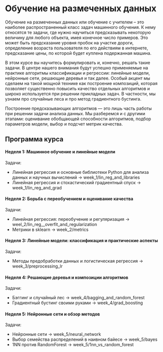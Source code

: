 # Обучение на размеченных данных

Обучение на размеченных данных или обучение с учителем – это наиболее распространенный класс задач машинного обучения. К нему относятся те задачи, где нужно научиться предсказывать некоторую величину для любого объекта, имея конечное число примеров. Это может быть предсказание уровня пробок на участке дороги, определение возраста пользователя по его действиям в интернете, предсказание цены, по которой будет куплена подержанная машина. 

В этом курсе вы научитесь формулировать и, конечно, решать такие задачи. В центре нашего внимания будут успешно применяемые на практике алгоритмы классификации и регрессии: линейные модели, нейронные сети, решающие деревья и так далее. Особый акцент мы сделаем на такой мощной технике как построение композиций, которая позволяет существенно повысить качество отдельных алгоритмов и широко используется при решении прикладных задач. В частности, мы узнаем про случайные леса и про метод градиентного бустинга.

Построение предсказывающих алгоритмов — это лишь часть работы при решении задачи анализа данных. Мы разберемся и с другими этапами: оценивание обобщающей способности алгоритмов, подбор параметров модели, выбор и подсчет метрик качества.

## Программа курса

#### Неделя 1: Машинное обучение и линейные модели
Задачи:
* Линейная регрессия и основные библиотеки Python для анализа данных и научных вычислений -> week_1/lin_reg_and_libraries
* Линейная регрессия и стохастический градиентный спуск -> week_1/lin_reg_and_grad

#### Неделя 2: Борьба с переобучением и оценивание качества
Задачи:
* Линейная регрессия: переобучение и регуляризация -> weel_2/lin_reg__overfit_and_regularization
* Метрики в sklearn -> week_2/metrics

#### Неделя 3: Линейные модели: классификация и практические аспекты
Задачи:
* Методы предобработки данных и логистическая регрессия -> week_3/preprocessing_lr

#### Неделя 4: Решающие деревья и композиции алгоритмов
Задачи:
* Бэггинг и случайный лес -> week_4/bagging_and_random_forest
* Градиентный бустинг своими руками -> week_4/grad_boosting

#### Неделя 5: Нейронные сети и обзор методов
Задачи:
* Нейронные сети -> week_5/neural_network
* Выбор семейства распределений в наивном байесе -> week_5/bayes
* 1NN против RandomForest -> week_5/1nn_vs_random_forest